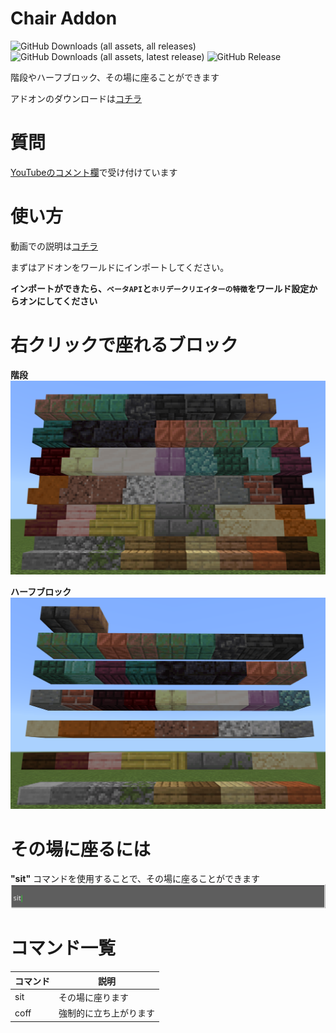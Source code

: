 # Chair Addon

![GitHub Downloads (all assets, all releases)](https://img.shields.io/github/downloads/Naruru-Addon/chair/total) ![GitHub Downloads (all assets, latest release)](https://img.shields.io/github/downloads/Naruru-Addon/chair/latest/total?color=green) ![GitHub Release](https://img.shields.io/github/v/release/Naruru-Addon/chair)
 
階段やハーフブロック、その場に座ることができます

アドオンのダウンロードは[コチラ](https://github.com/Naruru-Addon/chair/releases)

# 質問
[YouTubeのコメント欄](https://www.youtube.com/watch?v=cGPpEfAxdDg)で受け付けています

# 使い方
動画での説明は[コチラ](https://www.youtube.com/watch?v=cGPpEfAxdDg)

まずはアドオンをワールドにインポートしてください。

__インポートができたら、``ベータAPI``と``ホリデークリエイターの特徴``をワールド設定からオンにしてください__

# 右クリックで座れるブロック

**階段**
![img](https://github.com/Naruru-Addon/assets/blob/main/chair/stairs.png)

**ハーフブロック**
![img](https://github.com/Naruru-Addon/assets/blob/main/chair/slabs.png)

# その場に座るには
**"sit"** コマンドを使用することで、その場に座ることができます
![img](https://github.com/Naruru-Addon/assets/blob/main/chair/sit_command.png)

# コマンド一覧
| コマンド  | 説明 |
| ------------- | ------------- |
| sit  | その場に座ります |
| coff  | 強制的に立ち上がります |
